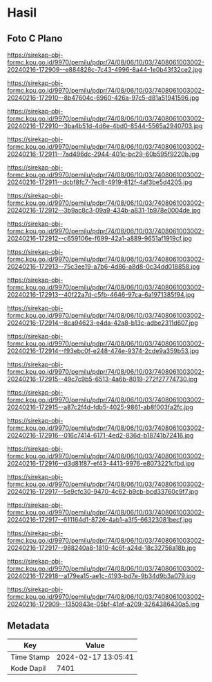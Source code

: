 # Hasil

## Foto C Plano

https://sirekap-obj-formc.kpu.go.id/9970/pemilu/pdpr/74/08/06/10/03/7408061003002-20240216-172909--e884828c-7c43-4996-8a44-1e0b43f32ce2.jpg

https://sirekap-obj-formc.kpu.go.id/9970/pemilu/pdpr/74/08/06/10/03/7408061003002-20240216-172910--8b47604c-6960-426a-97c5-d81a51941596.jpg

https://sirekap-obj-formc.kpu.go.id/9970/pemilu/pdpr/74/08/06/10/03/7408061003002-20240216-172910--3ba4b51d-4d6e-4bd0-8544-5565a2940703.jpg

https://sirekap-obj-formc.kpu.go.id/9970/pemilu/pdpr/74/08/06/10/03/7408061003002-20240216-172911--7ad496dc-2944-401c-bc29-60b595f9220b.jpg

https://sirekap-obj-formc.kpu.go.id/9970/pemilu/pdpr/74/08/06/10/03/7408061003002-20240216-172911--dcbf8fc7-7ec8-4919-812f-4af3be5d4205.jpg

https://sirekap-obj-formc.kpu.go.id/9970/pemilu/pdpr/74/08/06/10/03/7408061003002-20240216-172912--3b9ac8c3-09a9-434b-a831-1b978e0004de.jpg

https://sirekap-obj-formc.kpu.go.id/9970/pemilu/pdpr/74/08/06/10/03/7408061003002-20240216-172912--c659106e-f699-42a1-a889-9651af1919cf.jpg

https://sirekap-obj-formc.kpu.go.id/9970/pemilu/pdpr/74/08/06/10/03/7408061003002-20240216-172913--75c3ee19-a7b6-4d86-a8d8-0c34dd018858.jpg

https://sirekap-obj-formc.kpu.go.id/9970/pemilu/pdpr/74/08/06/10/03/7408061003002-20240216-172913--40f22a7d-c5fb-4646-97ca-6a1971385f94.jpg

https://sirekap-obj-formc.kpu.go.id/9970/pemilu/pdpr/74/08/06/10/03/7408061003002-20240216-172914--8ca94623-e4da-42a8-b13c-adbe2311d607.jpg

https://sirekap-obj-formc.kpu.go.id/9970/pemilu/pdpr/74/08/06/10/03/7408061003002-20240216-172914--f93ebc0f-e248-474e-9374-2cde9a359b53.jpg

https://sirekap-obj-formc.kpu.go.id/9970/pemilu/pdpr/74/08/06/10/03/7408061003002-20240216-172915--49c7c9b5-6513-4a6b-8019-272f27774730.jpg

https://sirekap-obj-formc.kpu.go.id/9970/pemilu/pdpr/74/08/06/10/03/7408061003002-20240216-172915--a87c2f4d-fdb5-4025-9861-ab8f003fa2fc.jpg

https://sirekap-obj-formc.kpu.go.id/9970/pemilu/pdpr/74/08/06/10/03/7408061003002-20240216-172916--016c7414-6171-4ed2-836d-b18741b72416.jpg

https://sirekap-obj-formc.kpu.go.id/9970/pemilu/pdpr/74/08/06/10/03/7408061003002-20240216-172916--d3d81f87-ef43-4413-9976-e8073221cfbd.jpg

https://sirekap-obj-formc.kpu.go.id/9970/pemilu/pdpr/74/08/06/10/03/7408061003002-20240216-172917--5e9cfc30-9470-4c62-b9cb-bcd33760c9f7.jpg

https://sirekap-obj-formc.kpu.go.id/9970/pemilu/pdpr/74/08/06/10/03/7408061003002-20240216-172917--611164d1-8726-4ab1-a3f5-66323081becf.jpg

https://sirekap-obj-formc.kpu.go.id/9970/pemilu/pdpr/74/08/06/10/03/7408061003002-20240216-172917--988240a8-1810-4c6f-a24d-18c32756a18b.jpg

https://sirekap-obj-formc.kpu.go.id/9970/pemilu/pdpr/74/08/06/10/03/7408061003002-20240216-172918--a179ea15-ae1c-4193-bd7e-9b34d9b3a079.jpg

https://sirekap-obj-formc.kpu.go.id/9970/pemilu/pdpr/74/08/06/10/03/7408061003002-20240216-172909--1350943e-05bf-41af-a209-3264386430a5.jpg


## Metadata

| Key        | Value               |
| ---------- | ------------------- |
| Time Stamp | 2024-02-17 13:05:41 |
| Kode Dapil | 7401                |



